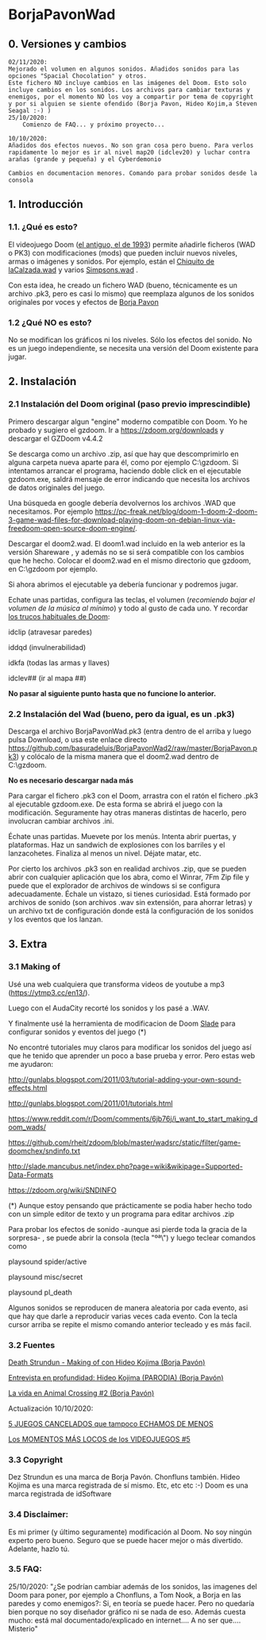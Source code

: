 # BorjaPavonWad

## 0. Versiones y cambios

    02/11/2020:
    Mejorado el volumen en algunos sonidos. Añadidos sonidos para las opciones "Spacial Chocolation" y otros.
    Este fichero NO incluye cambios en las imágenes del Doom. Esto solo incluye cambios en los sonidos. Los archivos para cambiar texturas y enemigos, por el momento NO los voy a compartir por tema de copyright y por si alguien se siente ofendido (Borja Pavon, Hideo Kojim,a Steven Seagal :-) )
    25/10/2020:
        Comienzo de FAQ... y próximo proyecto...

    10/10/2020:   
    Añadidos dos efectos nuevos. No son gran cosa pero bueno. Para verlos rapidamente lo mejor es ir al nivel map20 (idclev20) y luchar contra arañas (grande y pequeña) y el Cyberdemonio

    Cambios en documentacion menores. Comando para probar sonidos desde la consola
              
## 1. Introducción

### 1.1. ¿Qué es esto?
El videojuego Doom ([el antiguo, el de 1993](https://es.wikipedia.org/wiki/Doom_(videojuego_de_1993))) permite añadirle ficheros (WAD o PK3) con modificaciones (mods) que pueden incluir nuevos niveles, armas o imágenes y sonidos.
Por ejemplo, están el [Chiquito de laCalzada.wad](https://www.youtube.com/watch?v=WZnbjulJNCw) y varios [Simpsons.wad](https://www.youtube.com/watch?v=6ZLN4WOS1Ts) .

Con esta idea, he creado un fichero WAD (bueno, técnicamente es un archivo .pk3, pero es casi lo mismo) que reemplaza algunos de los sonidos originales por voces y efectos de [Borja Pavon](https://twitter.com/kidcoltrane)

### 1.2 ¿Qué NO es esto?

No se modifican los gráficos ni los niveles. Sólo los efectos del sonido. No es un juego independiente, se necesita una versión del Doom existente para jugar.

## 2. Instalación 

### 2.1 Instalación del Doom original (paso previo imprescindible)

Primero descargar algun "engine" moderno compatible con Doom. Yo he probado y sugiero el gzdoom.
Ir a https://zdoom.org/downloads y descargar el GZDoom v4.4.2 

Se descarga como un archivo .zip, así que hay que descomprimirlo en alguna carpeta nueva aparte para él, como por ejemplo C:\gzdoom.
Si intentamos arrancar el programa, haciendo doble click en el ejecutable gzdoom.exe, saldrá mensaje de error indicando que necesita los archivos de datos originales del juego.

Una búsqueda en google debería devolvernos los archivos .WAD que necesitamos. Por ejemplo https://pc-freak.net/blog/doom-1-doom-2-doom-3-game-wad-files-for-download-playing-doom-on-debian-linux-via-freedoom-open-source-doom-engine/.

Descargar el doom2.wad. El doom1.wad incluido en la web anterior es la versión Shareware , y además no se si será compatible con los cambios que he hecho.
Colocar el doom2.wad en el mismo directorio que gzdoom, en C:\gzdoom por ejemplo.

Si ahora abrimos el ejecutable ya debería funcionar y podremos jugar.

Echate unas partidas, configura las teclas, el volumen (*recomiendo bajar el volumen de la música al mínimo*) y todo al gusto de cada uno. 
Y recordar [los trucos habituales de Doom](https://doom.fandom.com/wiki/Doom_cheat_codes):

idclip  (atravesar paredes)

iddqd  (invulnerabilidad)

idkfa   (todas las armas y llaves)

idclev##  (ir al mapa ##)


**No pasar al siguiente punto hasta que no funcione lo anterior.**

### 2.2 Instalación del Wad (bueno, pero da igual, es un .pk3)

Descarga el archivo BorjaPavonWad.pk3 (entra dentro de el arriba y luego pulsa Download, o usa este enlace directo https://github.com/basuradeluis/BorjaPavonWad2/raw/master/BorjaPavon.pk3) y colócalo de la misma manera que el doom2.wad dentro de C:\gzdoom.

**No es necesario descargar nada más**

Para cargar el fichero .pk3 con el Doom, arrastra con el ratón el fichero .pk3 al ejecutable  gzdoom.exe. De esta forma se abrirá el juego con la modificación. Seguramente hay otras maneras distintas de hacerlo, pero involucran cambiar archivos .ini.

Échate unas partidas. Muevete por los menús. Intenta abrir puertas, y plataformas. Haz un sandwich de explosiones con los barriles y el lanzacohetes. Finaliza al menos un nivel. Déjate matar, etc.

Por cierto los archivos .pk3 son en realidad archivos .zip, que se pueden abrir con cualquier aplicación que los abra, como el Winrar, 7Fm Zip file  y puede que el explorador de archivos de windows si se configura adecuadamente. Échale un vistazo, si tienes curiosidad. Está formado por archivos de sonido (son archivos .wav sin extensión, para ahorrar letras) y un archivo txt de configuración donde está la configuración de los sonidos y los eventos que los lanzan.


## 3. Extra

### 3.1 Making of
Usé una web cualquiera que transforma videos de youtube a mp3 (https://ytmp3.cc/en13/).

Luego con el AudaCity recorté los sonidos y los pasé a .WAV. 

Y finalmente usé la herramienta de modificacion de Doom [Slade](https://slade.mancubus.net/) para configurar sonidos y eventos del juego (*)

No encontré tutoriales muy claros para modificar los sonidos del juego así que he tenido que aprender un poco a base prueba y error. Pero estas web me ayudaron:

http://gunlabs.blogspot.com/2011/03/tutorial-adding-your-own-sound-effects.html

http://gunlabs.blogspot.com/2011/01/tutorials.html

https://www.reddit.com/r/Doom/comments/6jb76j/i_want_to_start_making_doom_wads/

https://github.com/rheit/zdoom/blob/master/wadsrc/static/filter/game-doomchex/sndinfo.txt

http://slade.mancubus.net/index.php?page=wiki&wikipage=Supported-Data-Formats

https://zdoom.org/wiki/SNDINFO

(*) Aunque estoy pensando que prácticamente se podia haber hecho todo con un simple editor de texto y un programa para editar archivos .zip


Para probar los efectos de sonido -aunque asi pierde toda la gracia de la sorpresa- , se puede abrir la consola (tecla "ºª\\") y luego teclear comandos como 

playsound spider/active

playsound misc/secret

playsound pl_death

Algunos sonidos se reproducen de manera aleatoria por cada evento, asi que hay que darle a reproducir varias veces cada evento. Con la tecla cursor arriba se repite el mismo comando anterior tecleado y es más facil.

### 3.2 Fuentes
[Death Strundun - Making of con Hideo Kojima (Borja Pavón)](https://www.youtube.com/watch?v=Hx1Qzb3-yag)

[Entrevista en profundidad: Hideo Kojima (PARODIA) (Borja Pavón)](https://www.youtube.com/watch?v=jYYPtJW8J9M)

[La vida en Animal Crossing #2 (Borja Pavón)](https://www.youtube.com/watch?v=QPwh1WHDeBU)

Actualización 10/10/2020:

[5 JUEGOS CANCELADOS que tampoco ECHAMOS DE MENOS](https://www.youtube.com/watch?v=8te9-s5G_Kc)

[Los MOMENTOS MÁS LOCOS de los VIDEOJUEGOS #5](https://www.youtube.com/watch?v=NV24t8rSogY)

### 3.3 Copyright
Dez Strundun es una marca de Borja Pavón. 
Chonfluns también. 
Hideo Kojima es una marca registrada de sí mismo.
Etc, etc etc :-)
Doom es una marca registrada de idSoftware

### 3.4 Disclaimer:
Es mi primer (y último seguramente) modificación al Doom. No soy ningún experto pero bueno. Seguro que se puede hacer mejor o más divertido. Adelante, hazlo tú.

### 3.5 FAQ:
25/10/2020:
"¿Se podrían cambiar además de los sonidos, las imagenes del Doom para poner, por ejemplo a Chonfluns, a Tom Nook, a Borja en las paredes y como enemigos?:
Si, en teoría se puede hacer. Pero no quedaría bien porque no soy diseñador gráfico ni se nada de eso. Además cuesta mucho: está mal documentado/explicado en internet.... A no ser que.... Misterio"
